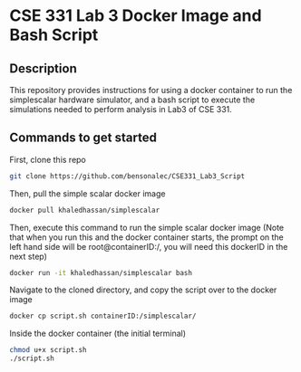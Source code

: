 # CSE 331 Lab 3 Docker Image and Bash Script

## Description
This repository provides instructions for using a docker container to run the simplescalar hardware simulator, and a bash script to execute the simulations needed to perform analysis in Lab3 of CSE 331.  

## Commands to get started

First, clone this repo  
```Bash
git clone https://github.com/bensonalec/CSE331_Lab3_Script
```
Then, pull the simple scalar docker image  
```Bash
docker pull khaledhassan/simplescalar
```
Then, execute this command to run the simple scalar docker image (Note that when you run this and the docker container starts, the prompt on the left hand side will be root@containerID:/, you will need this dockerID in the next step)  
```Bash
docker run -it khaledhassan/simplescalar bash
```
Navigate to the cloned directory, and copy the script over to the docker image  
```Bash
docker cp script.sh containerID:/simplescalar/
```
Inside the docker container (the initial terminal)  
```Bash
chmod u+x script.sh
./script.sh
```
